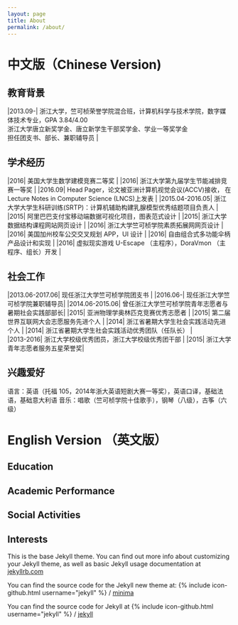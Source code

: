 ```yaml
---
layout: page
title: About
permalink: /about/
---
```


# 中文版（Chinese Version)

## 教育背景

|2013.09-| 浙江大学，竺可桢荣誉学院混合班，计算机科学与技术学院，数字媒体技术专业，GPA 3.84/4.00<br /> 浙江大学唐立新奖学金、唐立新学生干部奖学金、学业一等奖学金<br /> 担任团支书、部长、兼职辅导员 |
<br /> 

## 学术经历

|2016| 美国大学生数学建模竞赛二等奖 |
|2016| 浙江大学第九届学生节能减排竞赛一等奖 |
|2016.09| Head Pager，论文被亚洲计算机视觉会议(ACCV)接收， 在Lecture Notes in Computer Science (LNCS)上发表 |
|2015.04-2016.05| 浙江大学大学生科研训练(SRTP)：计算机辅助构建乳腺模型优秀结题项目负责人 |
|2015| 阿里巴巴支付宝移动端数据可视化项目，图表范式设计 |
|2015| 浙江大学数据结构课程网站网页设计 | 
|2016| 浙江大学竺可桢学院素质拓展网网页设计 |
|2016| 美国加州校车公交交叉规划 APP，UI 设计 |
|2016| 自由组合式多功能伞柄产品设计和实现 |
|2016| 虚拟现实游戏  U-Escape （主程序），DoraVmon （主程序、组长）开发 |
<br /> 

## 社会工作
|2013.06-2017.06| 现任浙江大学竺可桢学院团支书 |
|2016.06-| 现任浙江大学竺可桢学院兼职辅导员| 
|2014.06-2015.06| 曾任浙江大学竺可桢学院青年志愿者与暑期社会实践部部长| 
|2015| 亚洲物理学奥林匹克竞赛优秀志愿者 |
|2015| 第二届世界互联网大会志愿服务先进个人 |
|2014| 浙江省暑期大学生社会实践活动先进个人 |
|2014| 浙江省暑期大学生社会实践活动优秀团队（任队长） |   
|2013-2016| 浙江大学校级优秀团员，浙江大学校级优秀团干部 |
|2015| 浙江大学青年志愿者服务五星荣誉奖|

## 兴趣爱好
语言：英语（托福 105，2014年浙大英语短剧大赛一等奖），英语口译，基础法语，基础意大利语
音乐：唱歌（竺可桢学院十佳歌手），钢琴（八级），古筝（六级） 


# English Version （英文版）
## Education

## Academic Performance 

## Social Activities

## Interests 


This is the base Jekyll theme. You can find out more info about customizing your Jekyll theme, as well as basic Jekyll usage documentation at [jekyllrb.com](https://jekyllrb.com/)

You can find the source code for the Jekyll new theme at:
{% include icon-github.html username="jekyll" %} /
[minima](https://github.com/jekyll/minima)

You can find the source code for Jekyll at
{% include icon-github.html username="jekyll" %} /
[jekyll](https://github.com/jekyll/jekyll)


